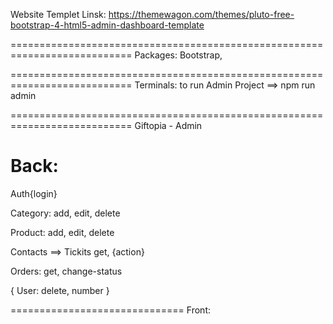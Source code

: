 Website Templet Linsk:
https://themewagon.com/themes/pluto-free-bootstrap-4-html5-admin-dashboard-template

===========================================================================
Packages:
    Bootstrap, 

===========================================================================
Terminals:
    to run Admin Project ==> npm run admin

===========================================================================
                                Giftopia - Admin

Back:
========================
Auth{login}

Category:
add, edit, delete

Product:
add, edit, delete

Contacts ==> Tickits
get, {action} 

Orders:
get, change-status


{ User:
 delete, number }



==============================
Front:

